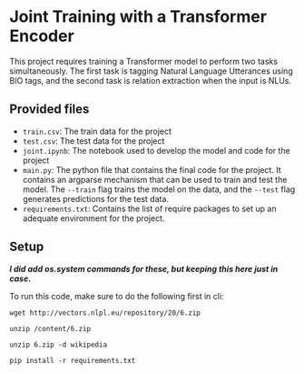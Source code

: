 # Joint Training with a Transformer Encoder

This project requires training a Transformer model to perform two tasks simultaneously. The first task is tagging Natural Language Utterances using BIO tags, and the second task is relation extraction when the input is NLUs.

## Provided files

- `train.csv`: The train data for the project
- `test.csv`: The test data for the project
- `joint.ipynb`: The notebook used to develop the model and code for the project
- `main.py`: The python file that contains the final code for the project. It contains an argparse mechanism that can be used to train and test the model. The `--train` flag trains the model on the data, and the `--test` flag generates predictions for the test data.
- `requirements.txt`: Contains the list of require packages to set up an adequate environment for the project.

## Setup

***I did add os.system commands for these, but keeping this here just in case.***

To run this code, make sure to do the following first in cli:

```
wget http://vectors.nlpl.eu/repository/20/6.zip

unzip /content/6.zip

unzip 6.zip -d wikipedia

pip install -r requirements.txt
```


